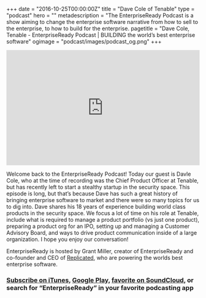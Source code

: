 +++
date = "2016-10-25T00:00:00Z"
title = "Dave Cole of Tenable"
type = "podcast"
hero = ""
metadescription = "The EnterpriseReady Podcast is a show aiming to change the enterprise software narrative from how to sell to the enterprise, to how to build for the enterprise.
pagetitle = "Dave Cole, Tenable - EnterpriseReady Podcast | BUILDING the world’s best enterprise software"
ogimage = "podcast/images/podcast_og.png"
+++

<iframe width="100%" height="300" scrolling="no" frameborder="no" allow="autoplay" src="https://w.soundcloud.com/player/?url=https%3A//api.soundcloud.com/tracks/623407014&color=%23ee5042&auto_play=false&hide_related=false&show_comments=true&show_user=true&show_reposts=false&show_teaser=true&visual=true"></iframe>

Welcome back to the EnterpriseReady Podcast! Today our guest is Davle Cole, who at the time of recording was the Chief Product Officer at Tenable, but has recently left to start a stealthy startup in the security space. This episode is long, but that’s because Dave has such a great history of bringing enterprise software to market and there were so many topics for us to dig into. Dave shares his 18 years of experience building world class products in the security space. We focus a lot of time on his role at Tenable, include what is required to manage a product portfolio (vs just one product), preparing a product org for an IPO, setting up and managing a Customer Advisory Board, and ways to drive product communication inside of a large organization. I hope you enjoy our conversation!

EnterpriseReady is hosted by Grant Miller, creator of EnterpriseReady and co-founder and CEO of [Replicated](https://www.replicated.com), who are powering the worlds best enterprise software.

### [Subscribe on iTunes](https://podcasts.apple.com/us/podcast/ep-8-driving-product-communication-with-dave-cole/id1437951282?i=1000439021296), [Google Play](https://play.google.com/music/listen?u=0#/ps/Iq3uifjva44tdvm2orhu4apvjtu), [favorite on SoundCloud](https://soundcloud.com/heavybit/sets/enterpriseready), or search for “EnterpriseReady” in your favorite podcasting app
